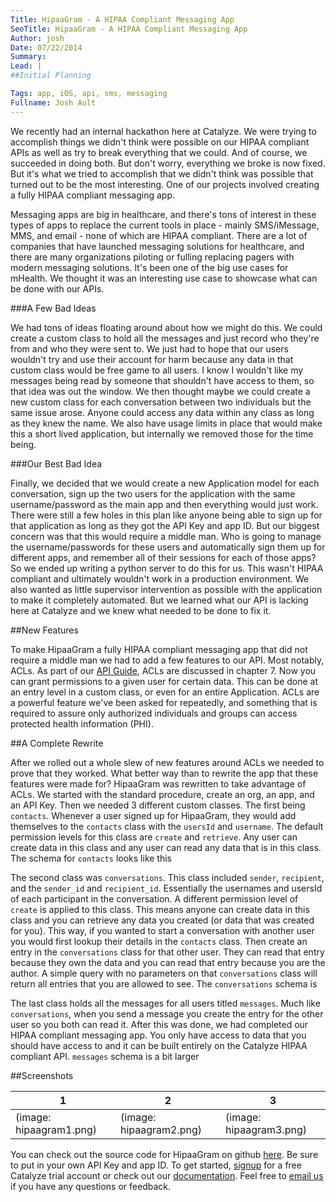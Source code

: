 ```yaml
---
Title: HipaaGram - A HIPAA Compliant Messaging App
SeoTitle: HipaaGram - A HIPAA Compliant Messaging App
Author: josh
Date: 07/22/2014
Summary: 
Lead: |
##Initial Planning

Tags: app, iOS, api, sms, messaging
Fullname: Josh Ault
---
```

We recently had an internal hackathon here at Catalyze. We were trying to accomplish things we didn't think were possible on our HIPAA compliant APIs as well as try to break everything that we could. And of course, we succeeded in doing both. But don't worry, everything we broke is now fixed. But it's what we tried to accomplish that we didn't think was possible that turned out to be the most interesting. One of our projects involved creating a fully HIPAA compliant messaging app.

Messaging apps are big in healthcare, and there's tons of interest in these types of apps to replace the current tools in place - mainly SMS/iMessage, MMS, and email - none of which are HIPAA compliant. There are a lot of companies that have launched messaging solutions for healthcare, and there are many organizations piloting or fulling replacing pagers with modern messaging solutions. It's been one of the big use cases for mHealth. We thought it was an interesting use case to showcase what can be done with our APIs.

###A Few Bad Ideas

We had tons of ideas floating around about how we might do this. We could create a custom class to hold all the messages and just record who they're from and who they were sent to. We just had to hope that our users wouldn't try and use their account for harm because any data in that custom class would be free game to all users. I know I wouldn't like my messages being read by someone that shouldn't have access to them, so that idea was out the window. We then thought maybe we could create a new custom class for each conversation between two individuals but the same issue arose. Anyone could access any data within any class as long as they knew the name. We also have usage limits in place that would make this a short lived application, but internally we removed those for the time being.

###Our Best Bad Idea

Finally, we decided that we would create a new Application model for each conversation, sign up the two users for the application with the same username/password as the main app and then everything would just work. There were still a few holes in this plan like anyone being able to sign up for that application as long as they got the API Key and app ID. But our biggest concern was that this would require a middle man. Who is going to manage the username/passwords for these users and automatically sign them up for different apps, and remember all of their sessions for each of those apps? So we ended up writing a python server to do this for us. This wasn't HIPAA compliant and ultimately wouldn't work in a production environment. We also wanted as little supervisor intervention as possible with the application to make it completely automated. But we learned what our API is lacking here at Catalyze and we knew what needed to be done to fix it.

##New Features

To make HipaaGram a fully HIPAA compliant messaging app that did not require a middle man we had to add a few features to our API. Most notably, ACLs. As part of our [API Guide](https://docs.catalyze.io/guides/api/latest/permissions_and_acls/README.html), ACLs are discussed in chapter 7. Now you can grant permissions to a given user for certain data. This can be done at an entry level in a custom class, or even for an entire Application. ACLs are a powerful feature we've been asked for repeatedly, and something that is required to assure only authorized individuals and groups can access protected health information (PHI).

##A Complete Rewrite

After we rolled out a whole slew of new features around ACLs we needed to prove that they worked. What better way than to rewrite the app that these features were made for? HipaaGram was rewritten to take advantage of ACLs. We started with the standard procedure, create an org, an app, and an API Key. Then we needed 3 different custom classes. The first being `contacts`. Whenever a user signed up for HipaaGram, they would add themselves to the `contacts` class with the `usersId` and `username`. The default permission levels for this class are `create` and `retrieve`. Any user can create data in this class and any user can read any data that is in this class. The schema for `contacts` looks like this

<script src="https://gist.github.com/jault3/137653d03fe413bb565f.js"></script>

The second class was `conversations`. This class included `sender`, `recipient`, and the `sender_id` and `recipient_id`. Essentially the usernames and usersId of each participant in the conversation. A different permission level of `create` is applied to this class. This means anyone can create data in this class and you can retrieve any data you created (or data that was created for you). This way, if you wanted to start a conversation with another user you would first lookup their details in the `contacts` class. Then create an entry in the `conversations` class for that other user. They can read that entry because they own the data and you can read that entry because you are the author. A simple query with no parameters on that `conversations` class will return all entries that you are allowed to see. The `conversations` schema is

<script src="https://gist.github.com/jault3/2390d41171dcc52ea1ee.js"></script>

The last class holds all the messages for all users titled `messages`. Much like `conversations`, when you send a message you create the entry for the other user so you both can read it. After this was done, we had completed our HIPAA compliant messaging app. You only have access to data that you should have access to and it can be built entirely on the Catalyze HIPAA compliant API. `messages` schema is a bit larger

<script src="https://gist.github.com/jault3/6c0f61e91fb7aa02421f.js"></script>

##Screenshots

|1|2|3|
|-|-|-|
|(image: hipaagram1.png)|(image: hipaagram2.png)|(image: hipaagram3.png)|

You can check out the source code for HipaaGram on github [here](https://github.com/catalyzeio/HipaaGram). Be sure to put in your own API Key and app ID. To get started, [signup](https://dashboard.catalyze.io/signup) for a free Catalyze trial account or check out our [documentation](https://dashboard.catalyze.io/resources). Feel free to [email us](mailto:hello@catalyze.io) if you have any questions or feedback.

